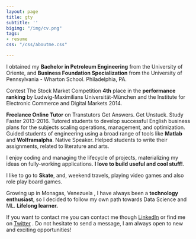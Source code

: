 ```yaml
---
layout: page
title: gty
subtitle: ''
bigimg: "/img/cv.png"
tags:
- resume
css: "/css/aboutme.css"

---
```

<div id="aboutme-section">

<p class="about-text">
<span class="fa fa-graduation-cap about-icon"></span>
I obtained my <b>Bachelor  in Petroleum Engineering</b> from the University of Oriente, and <b>Business Foundation Specialization</b> from the University of Pennsylvania - Wharton School. Philadelphia, PA.</p>

<p class="about-text">
<span class="fa fa-trophy about-icon"></span>
Contest The Stock Market  Competition <b>4th</b> place in the <b>performance ranking</b> by  Ludwig-Maximilians Universität-München  and the Institute for Electronic Commerce and Digital Markets 2014.</p>

<p class="about-text">
<span class="fa fa-briefcase about-icon"></span>
<b>Freelance Online Tutor</b> on Transtutors Get Answers. Get Unstuck. Study Faster 2013-2016. Tutored students to develop successful English business plans for the subjects scaling operations, management, and optimization. Guided students of engineering using a broad range of tools like <b>Matlab</b> and <b>Wolframalpha</b>. Native Speaker. Helped students to write their assignments, related to literature and arts.
</p>

<p class="about-text">
<span class="fa fa-code about-icon"></span>
I enjoy coding and managing the lifecycle of projects, materializing my ideas on fully-working applications. <b>I love to build useful and cool stuff!</b>.
</p>

<p class="about-text">
<span class="fa fa-heart about-icon"></span>
I like to go to <b>Skate</b>, and, weekend travels, playing video games and also role play board games.</p>

<p class="about-text">
<span class="fa fa-globe about-icon"></span>
Growing up in Monagas, Venezuela , I have always been a <b>technology enthusiast</b>, so I decided to follow my own path towards Data Science and ML. <b> Lifelong learner.</b></p>

<p class="about-text">
<span class="fa fa-linkedin about-icon"></span>
If you want to contact me you can contact me though <a href="https://www.linkedin.com/in/kcss">LinkedIn</a>  or find me on <a href="https://twitter.com/Zzzrayos">Twitter</a> . Do not hesitate to send a message, I am always open to new and exciting opportunities!</p>